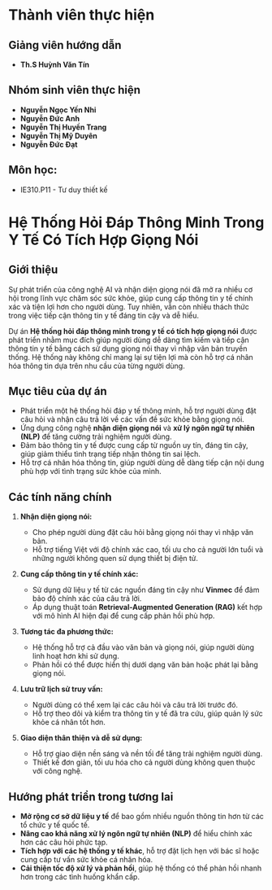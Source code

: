 # Thành viên thực hiện

## **Giảng viên hướng dẫn**
- **Th.S Huỳnh Văn Tín**

## **Nhóm sinh viên thực hiện**
- **Nguyễn Ngọc Yến Nhi**
- **Nguyễn Đức Anh**
- **Nguyễn Thị Huyền Trang**
- **Nguyễn Thị Mỹ Duyên**
- **Nguyễn Đức Đạt**
  
## **Môn học:**
- IE310.P11 - Tư duy thiết kế
  
# Hệ Thống Hỏi Đáp Thông Minh Trong Y Tế Có Tích Hợp Giọng Nói

## Giới thiệu

Sự phát triển của công nghệ AI và nhận diện giọng nói đã mở ra nhiều cơ hội trong lĩnh vực chăm sóc sức khỏe, giúp cung cấp thông tin y tế chính xác và tiện lợi hơn cho người dùng. Tuy nhiên, vẫn còn nhiều thách thức trong việc tiếp cận thông tin y tế đáng tin cậy và dễ hiểu.

Dự án **Hệ thống hỏi đáp thông minh trong y tế có tích hợp giọng nói** được phát triển nhằm mục đích giúp người dùng dễ dàng tìm kiếm và tiếp cận thông tin y tế bằng cách sử dụng giọng nói thay vì nhập văn bản truyền thống. Hệ thống này không chỉ mang lại sự tiện lợi mà còn hỗ trợ cá nhân hóa thông tin dựa trên nhu cầu của từng người dùng.

## Mục tiêu của dự án

- Phát triển một hệ thống hỏi đáp y tế thông minh, hỗ trợ người dùng đặt câu hỏi và nhận câu trả lời về các vấn đề sức khỏe bằng giọng nói.
- Ứng dụng công nghệ **nhận diện giọng nói** và **xử lý ngôn ngữ tự nhiên (NLP)** để tăng cường trải nghiệm người dùng.
- Đảm bảo thông tin y tế được cung cấp từ nguồn uy tín, đáng tin cậy, giúp giảm thiểu tình trạng tiếp nhận thông tin sai lệch.
- Hỗ trợ cá nhân hóa thông tin, giúp người dùng dễ dàng tiếp cận nội dung phù hợp với tình trạng sức khỏe của mình.

## Các tính năng chính

1. **Nhận diện giọng nói:**  
   - Cho phép người dùng đặt câu hỏi bằng giọng nói thay vì nhập văn bản.
   - Hỗ trợ tiếng Việt với độ chính xác cao, tối ưu cho cả người lớn tuổi và những người không quen sử dụng thiết bị điện tử.

2. **Cung cấp thông tin y tế chính xác:**  
   - Sử dụng dữ liệu y tế từ các nguồn đáng tin cậy như **Vinmec** để đảm bảo độ chính xác của câu trả lời.
   - Áp dụng thuật toán **Retrieval-Augmented Generation (RAG)** kết hợp với mô hình AI hiện đại để cung cấp phản hồi phù hợp.

3. **Tương tác đa phương thức:**  
   - Hệ thống hỗ trợ cả đầu vào văn bản và giọng nói, giúp người dùng linh hoạt hơn khi sử dụng.
   - Phản hồi có thể được hiển thị dưới dạng văn bản hoặc phát lại bằng giọng nói.

4. **Lưu trữ lịch sử truy vấn:**  
   - Người dùng có thể xem lại các câu hỏi và câu trả lời trước đó.
   - Hỗ trợ theo dõi và kiểm tra thông tin y tế đã tra cứu, giúp quản lý sức khỏe cá nhân tốt hơn.

5. **Giao diện thân thiện và dễ sử dụng:**  
   - Hỗ trợ giao diện nền sáng và nền tối để tăng trải nghiệm người dùng.
   - Thiết kế đơn giản, tối ưu hóa cho cả người dùng không quen thuộc với công nghệ.

## Hướng phát triển trong tương lai

- **Mở rộng cơ sở dữ liệu y tế** để bao gồm nhiều nguồn thông tin hơn từ các tổ chức y tế quốc tế.
- **Nâng cao khả năng xử lý ngôn ngữ tự nhiên (NLP)** để hiểu chính xác hơn các câu hỏi phức tạp.
- **Tích hợp với các hệ thống y tế khác**, hỗ trợ đặt lịch hẹn với bác sĩ hoặc cung cấp tư vấn sức khỏe cá nhân hóa.
- **Cải thiện tốc độ xử lý và phản hồi**, giúp hệ thống có thể phản hồi nhanh hơn trong các tình huống khẩn cấp.
